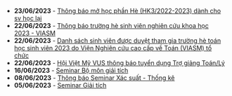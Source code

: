  - **23/06/2023** - [Thông báo mở học phần Hè (HK3/2022-2023) dành cho sv học lại](https://math.hcmus.edu.vn//tin-tức/tin-giáo-vụ/767-thông-báo-mở-học-phần-hè-hk3-2022-2023-dành-cho-sv-học-lại)
 - **22/06/2023** - [Thông báo trường hè sinh viên nghiên cứu khoa học 2023 - VIASM](https://math.hcmus.edu.vn//tin-tức/tin-nghiên-cứu/766-thông-báo-trường-hè-sinh-viên-nghiên-cứu-khoa-học-2023)
 - **22/06/2023** - [Danh sách sinh viên được duyệt tham gia trường hè toán học sinh viên 2023 do Viện Nghiên cứu cao cấp về Toán (VIASM) tổ chức](https://math.hcmus.edu.vn//tin-tức/tin-nghiên-cứu/764-danh-sách-sinh-viên-đăng-kí-tham-gia-trường-hè-toán-học-sinh-viên-2023)
 - **22/06/2023** - [Hội Việt Mỹ VUS thông báo tuyển dụng Trợ giảng Toán/Lý](https://math.hcmus.edu.vn//tin-tức/tin-học-bổng-việc-làm/763-hội-việt-mỹ-vus-thông-báo-tuyển-dụng-trợ-giảng-toán-lý)
 - **16/06/2023** - [Seminar Bộ môn giải tích](https://math.hcmus.edu.vn//tin-tức/tin-nghiên-cứu/765-seminar-bộ-môn-giải-tích-2)
 - **08/06/2023** - [Thông báo Seminar Xác suất - Thống kê](https://math.hcmus.edu.vn//tin-tức/tin-nghiên-cứu/762-seminar_xstk_120623)
 - **05/06/2023** - [Seminar Giải tích](https://math.hcmus.edu.vn//tin-tức/761-seminar-giải-tích)
